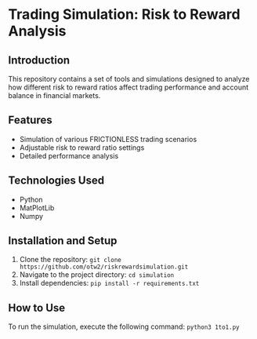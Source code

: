 # Trading Simulation: Risk to Reward Analysis

## Introduction
This repository contains a set of tools and simulations designed to analyze how different risk to reward ratios affect trading performance and account balance in financial markets.

## Features
- Simulation of various FRICTIONLESS trading scenarios
- Adjustable risk to reward ratio settings
- Detailed performance analysis

## Technologies Used
- Python
- MatPlotLib
- Numpy

## Installation and Setup
1. Clone the repository: `git clone https://github.com/otw2/riskrewardsimulation.git`
2. Navigate to the project directory: `cd simulation`
3. Install dependencies: `pip install -r requirements.txt`

## How to Use
To run the simulation, execute the following command:
`python3 1to1.py`

